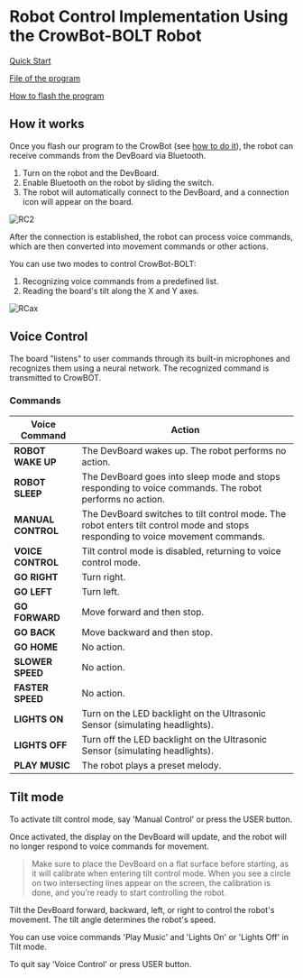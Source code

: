 # Robot Control Implementation Using the CrowBot-BOLT Robot 

[Quick Start](https://grovety.com/CrowBot/)

[File of the program](https://github.com/Grovety/CrowBot_GRC_program/blob/main/Bolt_grc_program.ino)

[How to flash the program](https://github.com/Grovety/CrowBot_GRC_program/blob/main/how_to_install_the_program.md)

## How it works

Once you flash our program to the CrowBot  (see [how to do it](https://github.com/Grovety/CrowBot_GRC_program/blob/main/how_to_install_the_program.md)), the robot can receive commands from the DevBoard via Bluetooth.  

1. Turn on the robot and the DevBoard.  
2. Enable Bluetooth on the robot by sliding the switch.  
3. The robot will automatically connect to the DevBoard, and a connection icon will appear on the board.  

![RC2](https://github.com/user-attachments/assets/907467d8-6e76-4b28-b7d1-531149297eba)

After the connection is established, the robot can process voice commands, which are then converted into movement commands or other actions.

You can use two modes to control CrowBot-BOLT:
1. Recognizing voice commands from a predefined list. 
2. Reading the board's tilt along the X and Y axes.

![RCax](https://github.com/user-attachments/assets/df23ef1b-fbf7-4044-8efd-d63a35861690)

## Voice Control
The board "listens" to user commands through its built-in microphones and recognizes them using a neural network. The recognized command is transmitted to CrowBOT.

### Commands
| Voice Command     | Action |
|------------------|----------------------------------------------------------------------------------------------------------------------------------|
| **ROBOT WAKE UP**   | The DevBoard wakes up. The robot performs no action. |  
| **ROBOT SLEEP**     | The DevBoard goes into sleep mode and stops responding to voice commands. The robot performs no action. |  
| **MANUAL CONTROL**  | The DevBoard switches to tilt control mode. The robot enters tilt control mode and stops responding to voice movement commands. |  
| **VOICE CONTROL**   | Tilt control mode is disabled, returning to voice control mode. |  
| **GO RIGHT**       | Turn right. |  
| **GO LEFT**        | Turn left. |  
| **GO FORWARD**     | Move forward and then stop. |  
| **GO BACK**        | Move backward and then stop. |  
| **GO HOME**        | No action. |  
| **SLOWER SPEED**   | No action. |  
| **FASTER SPEED**   | No action. |  
| **LIGHTS ON**      | Turn on the LED backlight on the Ultrasonic Sensor (simulating headlights). |  
| **LIGHTS OFF**     | Turn off the LED backlight on the Ultrasonic Sensor (simulating headlights). |  
| **PLAY MUSIC**     | The robot plays a preset melody. |  

## Tilt mode

To activate tilt control mode, say 'Manual Control' or press the USER button. 

Once activated, the display on the DevBoard will update, and the robot will no longer respond to voice commands for movement.

> Make sure to place the DevBoard on a flat surface before starting, as it will calibrate when entering tilt control mode. When you see a circle on two intersecting lines appear on the screen, the calibration is done, and you’re ready to start controlling the robot.

Tilt the DevBoard forward, backward, left, or right to control the robot's movement. The tilt angle determines the robot's speed.

You can use voice commands 'Play Music' and 'Lights On' or 'Lights Off' in Tilt mode.

To quit say 'Voice Control' or press USER button.









